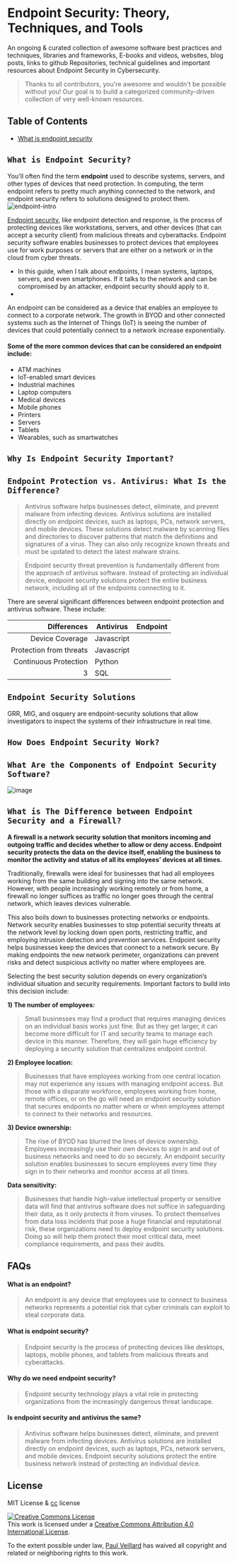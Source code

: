 # Endpoint Security: Theory, Techniques, and Tools
An ongoing & curated collection of awesome software best practices and techniques, libraries and frameworks, E-books and videos, websites, blog posts, links to github Repositories, technical guidelines and important resources about Endpoint Security in Cybersecurity.
> Thanks to all contributors, you're awesome and wouldn't be possible without you! Our goal is to build a categorized community-driven collection of very well-known resources.


## Table of Contents
- [What is endpoint security](#what-is-endpoint-security-)

##  `What is Endpoint Security? `

You'll often find the term **endpoint** used to describe systems, servers, and other types of devices that need protection. In computing, the term endpoint refers to pretty much anything connected to the network, and endpoint security refers to solutions designed to protect them.
![endpoint-intro](https://github.com/paulveillard/cybersecurity-endpoint-security/blob/main/img/img.jpg)

[Endpoint security](https://www.fortinet.com/resources/cyberglossary/what-is-endpoint-security), like endpoint detection and response, is the process of protecting devices like workstations, servers, and other devices (that can accept a security client) from malicious threats and cyberattacks. Endpoint security software enables businesses to protect devices that employees use for work purposes or servers that are either on a network or in the cloud from cyber threats.

- In this guide, when I talk about endpoints, I mean systems, laptops, servers, and even smartphones. If it talks to the network and can be compromised by an attacker, endpoint security should apply to it.
- 
An endpoint can be considered as a device that enables an employee to connect to a corporate network. The growth in BYOD and other connected systems such as the Internet of Things (IoT) is seeing the number of devices that could potentially connect to a network increase exponentially.

#### Some of the more common devices that can be considered an endpoint include:

- ATM machines
- IoT-enabled smart devices
- Industrial machines
- Laptop computers
- Medical devices
- Mobile phones
- Printers
- Servers
- Tablets
- Wearables, such as smartwatches

## `Why Is Endpoint Security Important?`


## `Endpoint Protection vs. Antivirus: What Is the Difference?`


> Antivirus software helps businesses detect, eliminate, and prevent malware from infecting devices. Antivirus solutions are installed directly on endpoint devices, such as laptops, PCs, network servers, and mobile devices. These solutions detect malware by scanning files and directories to discover patterns that match the definitions and signatures of a virus. They can also only recognize known threats and must be updated to detect the latest malware strains.


> Endpoint security threat prevention is fundamentally different from the approach of antivirus software. Instead of protecting an individual device, endpoint security solutions protect the entire business network, including all of the endpoints connecting to it.

There are several significant differences between endpoint protection and antivirus software. These include:

| Differences | Antivirus |  Endpoint |
|-----:|-----------|------------|
|     Device Coverage| Javascript|
|     Protection from threats| Javascript|
|     Continuous Protection| Python    |
|     3| SQL       |

## `Endpoint Security Solutions`


GRR, MIG, and osquery are endpoint-security solutions that allow investigators to inspect the systems of their infrastructure in real time.


## `How Does Endpoint Security Work?`


## `What Are the Components of Endpoint Security Software?`


![image](https://github.com/paulveillard/cybersecurity-endpoint-security/blob/main/img/edr-key.PNG)

##  `What is The Difference between Endpoint Security and a Firewall? `
**A firewall is a network security solution that monitors incoming and outgoing traffic and decides whether to allow or deny access. Endpoint security protects the data on the device itself, enabling the business to monitor the activity and status of all its employees’ devices at all times.**

Traditionally, firewalls were ideal for businesses that had all employees working from the same building and signing into the same network. However, with people increasingly working remotely or from home, a firewall no longer suffices as traffic no longer goes through the central network, which leaves devices vulnerable.

This also boils down to businesses protecting networks or endpoints. Network security enables businesses to stop potential security threats at the network level by locking down open ports, restricting traffic, and employing intrusion detection and prevention services. Endpoint security helps businesses keep the devices that connect to a network secure. By making endpoints the new network perimeter, organizations can prevent risks and detect suspicious activity no matter where employees are.

Selecting the best security solution depends on every organization’s individual situation and security requirements. Important factors to build into this decision include:

**1) The number of employees:** 
> Small businesses may find a product that requires managing devices on an individual basis works just fine. But as they get larger, it can become more difficult for IT and security teams to manage each device in this manner. Therefore, they will gain huge efficiency by deploying a security solution that centralizes endpoint control.


**2) Employee location:**
> Businesses that have employees working from one central location may not experience any issues with managing endpoint access. But those with a disparate workforce, employees working from home, remote offices, or on the go will need an endpoint security solution that secures endpoints no matter where or when employees attempt to connect to their networks and resources.

**3) Device ownership:**
> The rise of BYOD has blurred the lines of device ownership. Employees increasingly use their own devices to sign in and out of business networks and need to do so securely. An endpoint security solution enables businesses to secure employees every time they sign in to their networks and monitor access at all times.


**Data sensitivity:** 
> Businesses that handle high-value intellectual property or sensitive data will find that antivirus software does not suffice in safeguarding their data, as it only protects it from viruses. To protect themselves from data loss incidents that pose a huge financial and reputational risk, these organizations need to deploy endpoint security solutions. Doing so will help them protect their most critical data, meet compliance requirements, and pass their audits.

## FAQs

#### What is an endpoint?
> An endpoint is any device that employees use to connect to business networks represents a potential risk that cyber criminals can exploit to steal corporate data.

#### What is endpoint security?
> Endpoint security is the process of protecting devices like desktops, laptops, mobile phones, and tablets from malicious threats and cyberattacks.

#### Why do we need endpoint security?
> Endpoint security technology plays a vital role in protecting organizations from the increasingly dangerous threat landscape.

#### Is endpoint security and antivirus the same?
> Antivirus software helps businesses detect, eliminate, and prevent malware from infecting devices. Antivirus solutions are installed directly on endpoint devices, such as laptops, PCs, network servers, and mobile devices.  Endpoint security solutions protect the entire business network instead of protecting an individual device. 


## License
MIT License & [cc](https://creativecommons.org/licenses/by/4.0/) license

<a rel="license" href="http://creativecommons.org/licenses/by/4.0/"><img alt="Creative Commons License" style="border-width:0" src="https://i.creativecommons.org/l/by/4.0/88x31.png" /></a><br />This work is licensed under a <a rel="license" href="http://creativecommons.org/licenses/by/4.0/">Creative Commons Attribution 4.0 International License</a>.

To the extent possible under law, [Paul Veillard](https://github.com/paulveillard/) has waived all copyright and related or neighboring rights to this work.

